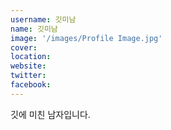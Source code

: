 ```yaml
---
username: 깃미남
name: 깃미남
image: '/images/Profile Image.jpg'
cover:
location:
website:
twitter:
facebook:
---
```

깃에 미친 남자입니다.

